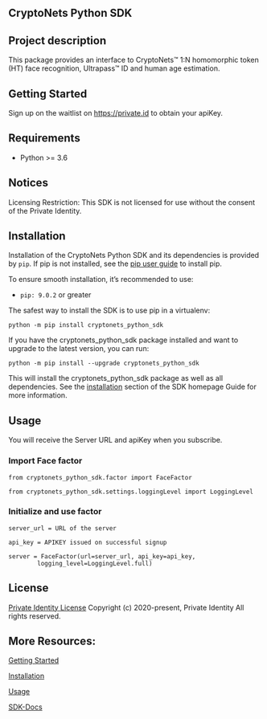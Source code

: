 ## CryptoNets Python SDK

## Project description

This package provides an interface to CryptoNets™ 1:N homomorphic token (HT) face recognition, Ultrapass™
ID and human age estimation.

## Getting Started

Sign up on the waitlist on https://private.id to obtain your apiKey.

## Requirements

- Python >= 3.6

## Notices

Licensing Restriction: This SDK is not licensed for use without the consent of the Private Identity.

## Installation

Installation of the CryptoNets Python SDK and its dependencies is provided by `pip`.
If pip is not installed, see the [pip user guide](https://pip.pypa.io/en/stable/installing/ "pip User Guide") to install
pip.

To ensure smooth installation, it’s recommended to use:

- `pip: 9.0.2` or greater

The safest way to install the SDK is to use pip in a virtualenv:

```
python -m pip install cryptonets_python_sdk
```

If you have the cryptonets_python_sdk package installed and want to upgrade to the latest version, you can run:

```
python -m pip install --upgrade cryptonets_python_sdk
```

This will install the cryptonets_python_sdk package as well as all dependencies.
See the [installation](https://privid-sdk.s3.us-east-2.amazonaws.com/cryptonets-python-sdk/1.3.11/installation.html) section of
the SDK homepage Guide for more information.

## Usage

You will receive the Server URL and apiKey when you subscribe.

### Import Face factor

`from cryptonets_python_sdk.factor import FaceFactor`

`from cryptonets_python_sdk.settings.loggingLevel import LoggingLevel`

### Initialize and use factor

```
server_url = URL of the server

api_key = APIKEY issued on successful signup

server = FaceFactor(url=server_url, api_key=api_key,
        logging_level=LoggingLevel.full)
```

## License

[Private Identity License](https://github.com/openinfer/PrivateIdentity/blob/e19cb4870048f14e04a6be99d3cab78f4d8c6360/images/AWS%20EULA%20Template%20(2020.11.20)%20(Private%20Identity).pdf)
Copyright (c) 2020-present, Private Identity All rights reserved.

## More Resources:

[Getting Started](https://privid-sdk.s3.us-east-2.amazonaws.com/cryptonets-python-sdk/1.3.11/index.html#getting-started)

[Installation](https://privid-sdk.s3.us-east-2.amazonaws.com/cryptonets-python-sdk/1.3.11/installation.html)

[Usage](https://privid-sdk.s3.us-east-2.amazonaws.com/cryptonets-python-sdk/1.3.11/usage.html)

[SDK-Docs](https://privid-sdk.s3.us-east-2.amazonaws.com/cryptonets-python-sdk/1.3.11/Factor/Face.html#cryptonets_python_sdk.factor.FaceFactor)